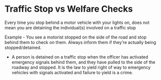 # Traffic Stop vs Welfare Checks

Every time you stop behind a motor vehicle with your lights on, does not mean you are detaining the individual(s) involved on a traffic stop

Example - You see a motorist stopped on the side of the road and stop behind them to check on them. Always inform them if they’re actually being stopped/detained.

* A person is detained on a traffic stop when the officer has activated emergency signals behind them, and they have pulled to the side of the roadway and stopped. It is the law to yield right of way to emergency vehicles with signals activated and failure to yield is a crime.
